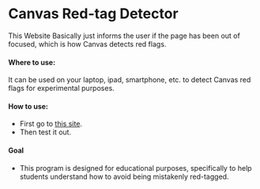 # Canvas Red-tag Detector
This Website Basically just informs the user if the page has been out of focused, which is how Canvas detects red flags.

#### Where to use:
It can be used on your laptop, ipad, smartphone, etc. to detect Canvas red flags for experimental purposes.

#### How to use:
- First go to [this site](https://marhosa.github.io/CanvasCheatDetector/).
- Then test it out.

#### Goal
- This program is designed for educational purposes, specifically to help students understand how to avoid being mistakenly red-tagged.
